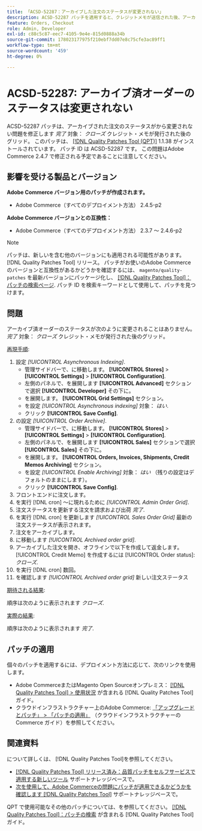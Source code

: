 ```yaml
---
title: 「ACSD-52287：アーカイブした注文のステータスが変更されない」
description: ACSD-52287 パッチを適用すると、クレジットメモが送信された後、アーカイブされた注文のステータスがグリッド上で*完了*から*クローズ*に変わらないAdobe Commerceの問題を修正できます。
feature: Orders, Checkout
role: Admin, Developer
exl-id: c88c5c87-eec7-4105-9e4e-815d0888a34b
source-git-commit: 178023177975f210ebf7dd07e8c75cfe3ac89ff1
workflow-type: tm+mt
source-wordcount: '459'
ht-degree: 0%

---
```


# ACSD-52287: アーカイブ済オーダーのステータスは変更されない

ACSD-52287 パッチは、アーカイブされた注文のステータスがから変更されない問題を修正します *完了* 対象： *クローズ* クレジット・メモが発行された後のグリッド。 このパッチは、 [[!DNL Quality Patches Tool (QPT)]](/help/announcements/adobe-commerce-announcements/magento-quality-patches-released-new-tool-to-self-serve-quality-patches.md) 1.1.38 がインストールされています。 パッチ ID は ACSD-52287 です。 この問題はAdobe Commerce 2.4.7 で修正される予定であることに注意してください。

## 影響を受ける製品とバージョン

**Adobe Commerce バージョン用のパッチが作成されます。**

* Adobe Commerce（すべてのデプロイメント方法） 2.4.5-p2

**Adobe Commerce バージョンとの互換性：**

* Adobe Commerce（すべてのデプロイメント方法） 2.3.7 ～ 2.4.6-p2

>[!NOTE]
>
>パッチは、新しいを含む他のバージョンにも適用される可能性があります。 [!DNL Quality Patches Tool] リリース。 パッチがお使いのAdobe Commerceのバージョンと互換性があるかどうかを確認するには、 `magento/quality-patches` を最新バージョンにパッケージ化し、 [[!DNL Quality Patches Tool]：パッチの検索ページ](https://experienceleague.adobe.com/tools/commerce-quality-patches/index.html). パッチ ID を検索キーワードとして使用して、パッチを見つけます。

## 問題

アーカイブ済オーダーのステータスが次のように変更されることはありません。 *完了* 対象： *クローズ* クレジット・メモが発行された後のグリッド。

<u>再現手順</u>:

1. 設定 *[!UICONTROL Asynchronous Indexing]*.
   * 管理サイドバーで、に移動します。 **[!UICONTROL Stores]** > **[!UICONTROL Settings]** > **[!UICONTROL Configuration]**.
   * 左側のパネルで、を展開します **[!UICONTROL Advanced]** セクションで選択 **[!UICONTROL Developer]** その下に。
   * を展開します。 **[!UICONTROL Grid Settings]** セクション。
   * を設定 *[!UICONTROL Asynchronous indexing]* 対象： *はい*.
   * クリック **[!UICONTROL Save Config]**.
1. の設定 *[!UICONTROL Order Archive]*.
   * 管理サイドバーで、に移動します。 **[!UICONTROL Stores]** > **[!UICONTROL Settings]** > **[!UICONTROL Configuration]**.
   * 左側のパネルで、を展開します **[!UICONTROL Sales]** セクションで選択 **[!UICONTROL Sales]** その下に。
   * を展開します。 **[!UICONTROL Orders, Invoices, Shipments, Credit Memos Archiving]** セクション。
   * を設定 *[!UICONTROL Enable Archiving]* 対象： *はい* （残りの設定はデフォルトのままにします）。
   * クリック **[!UICONTROL Save Config]**.
1. フロントエンドに注文します。
1. を実行 [!DNL cron]  ～に現れるために *[!UICONTROL Admin Order Grid]*.
1. 注文ステータスを更新する注文を請求および出荷 *完了*.
1. を実行 [!DNL cron]  を更新します *[!UICONTROL Sales Order Grid]* 最新の注文ステータスが表示されます。
1. 注文をアーカイブします。
1. に移動します *[!UICONTROL Archived order grid]*.
1. アーカイブした注文を開き、オフラインで以下を作成して返金します。 [!UICONTROL Credit Memo] を作成するには [!UICONTROL Order status]: *クローズ*.
1. を実行 [!DNL cron] 数回。
1. を確認します *[!UICONTROL Archived order grid]* 新しい注文ステータス

<u>期待される結果</u>:

順序は次のように表示されます *クローズ*.

<u>実際の結果</u>:

順序は次のように表示されます *完了*.

## パッチの適用

個々のパッチを適用するには、デプロイメント方法に応じて、次のリンクを使用します。

* Adobe CommerceまたはMagento Open Sourceオンプレミス： [[!DNL Quality Patches Tool] > 使用状況](https://experienceleague.adobe.com/docs/commerce-operations/tools/quality-patches-tool/usage.html) が含まれる [!DNL Quality Patches Tool] ガイド。
* クラウドインフラストラクチャー上のAdobe Commerce: [「アップグレードとパッチ」 > 「パッチの適用」](https://experienceleague.adobe.com/docs/commerce-cloud-service/user-guide/develop/upgrade/apply-patches.html) （クラウドインフラストラクチャーのCommerce ガイド）を参照してください。

## 関連資料

について詳しくは、 [!DNL Quality Patches Tool]を参照してください。

* [[!DNL Quality Patches Tool] リリース済み：品質パッチをセルフサービスで適用する新しいツール](/help/announcements/adobe-commerce-announcements/magento-quality-patches-released-new-tool-to-self-serve-quality-patches.md) サポートナレッジベースで。
* [次を使用して、Adobe Commerceの問題にパッチが適用できるかどうかを確認します [!DNL Quality Patches Tool]](/help/support-tools/patches-available-in-qpt-tool/check-patch-for-magento-issue-with-magento-quality-patches.md) サポートナレッジベースで。

QPT で使用可能なその他のパッチについては、を参照してください。 [[!DNL Quality Patches Tool]：パッチの検索](https://experienceleague.adobe.com/tools/commerce-quality-patches/index.html) が含まれる [!DNL Quality Patches Tool] ガイド。

